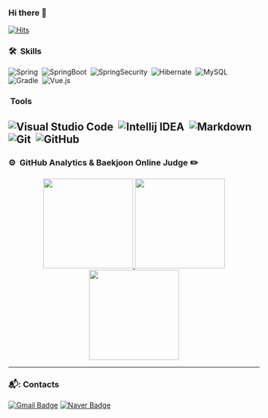 ### Hi there 👋

<!--
**subo-9439/subo-9439** is a ✨ _special_ ✨ repository because its `README.md` (this file) appears on your GitHub profile.
# kim-subo
Here are some ideas to get you started:

- 🔭 I’m currently working on ...
- 🌱 I’m currently learning ...
- 👯 I’m looking to collaborate on ...
- 🤔 I’m looking for help with ...
- 💬 Ask me about ...
- 📫 How to reach me: ...
- 😄 Pronouns: ...
- ⚡ Fun fact: ...
-->

 [![Hits](https://hits.seeyoufarm.com/api/count/incr/badge.svg?url=https%3A%2F%2Fgithub.com%2Fsubo-9439%2Fkim-subo.git&count_bg=%237BC5AE&title_bg=%23028C6A&icon=&icon_color=%23E7E7E7&title=hits&edge_flat=false)](https://hits.seeyoufarm.com)

### 🛠 &nbsp;Skills

![Spring](https://img.shields.io/badge/spring-6DB33F?style=for-the-badge&logo=Spring&logoColor=white)&nbsp;
![SpringBoot](https://img.shields.io/badge/SpringBoot-6DB33F.svg?style=for-the-badge&logo=SpringBoot&logoColor=white)&nbsp;
![SpringSecurity](https://img.shields.io/badge/SpringSecurity-6DB33F.svg?style=for-the-badge&logo=css3&logoColor=white)&nbsp;
![Hibernate](https://img.shields.io/badge/Hibernate-59666C.svg?style=for-the-badge&logo=Hibernate&logoColor=white)&nbsp;
![MySQL](https://img.shields.io/badge/MySQL-4479A1.svg?style=for-the-badge&logo=MySQL&logoColor=white)&nbsp;
![Gradle](https://img.shields.io/badge/Gradle-02303A.svg?style=for-the-badge&logo=Gradle&logoColor=white)&nbsp;
![Vue.js](https://img.shields.io/badge/vuejs-%2335495e.svg?style=for-the-badge&logo=vuedotjs&logoColor=%234FC08D)&nbsp;


###  &nbsp;Tools
![Visual Studio Code](https://img.shields.io/badge/Visual%20Studio%20Code-0078d7.svg?style=for-the-badge&logo=visual-studio-code&logoColor=white)&nbsp;
![Intellij IDEA](https://img.shields.io/badge/IntelliJ%20IDEA-000000.svg?style=for-the-badge&logo=Intellij-IDEA&logoColor=white)&nbsp;
![Markdown](https://img.shields.io/badge/markdown-%23000000.svg?style=for-the-badge&logo=markdown&logoColor=white)&nbsp;
![Git](https://img.shields.io/badge/git-%23F05033.svg?style=for-the-badge&logo=git&logoColor=white)&nbsp;
![GitHub](https://img.shields.io/badge/github-%23121011.svg?style=for-the-badge&logo=github&logoColor=white)&nbsp;
---

### ⚙️ &nbsp;GitHub Analytics & Baekjoon Online Judge ✏️
<p align="center">
<a href="https://github.com/subo-9439">
  <img height="180em" src="https://github-readme-stats-eight-theta.vercel.app/api?username=subo-9439&show_icons=true&theme=algolia&include_all_commits=true&count_private=true"/>
</a>
<a href="https://github.com/subo-9439">  
  <img height="180em" src="https://github-readme-stats-eight-theta.vercel.app/api/top-langs/?username=subo-9439&layout=compact&langs_count=8&theme=algolia"/>
</a>
<a href="https://solved.ac/ksb3363">
  <img height="180em" src="http://mazassumnida.wtf/api/v2/generate_badge?boj=ksb3363">
</a>
</p> 

***

### 📬: Contacts
[![Gmail Badge](https://img.shields.io/badge/Gmail-d14836?style=flat-squard&logo=Gmail&logoColor=white&link=mailto:kws3363@gmail.com)](mailto:kws3363@gmail.com)
[![Naver Badge](https://img.shields.io/badge/Naver-2DB400?style=flat-squard&logo=Naver&logoColor=white&link=mailto:kws3363@naver.com)](mailto:kws3363@naver.com)
